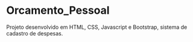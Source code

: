 # Orcamento_Pessoal
Projeto desenvolvido em HTML, CSS, Javascript e Bootstrap, sistema de cadastro de despesas.
